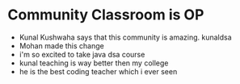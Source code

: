 # Community Classroom is OP

- Kunal Kushwaha says that this community is amazing.
  kunaldsa
- Mohan made this change 
- i'm so excited to take java dsa course
- kunal teaching is way better then my college
- he is the best coding teacher which i ever seen